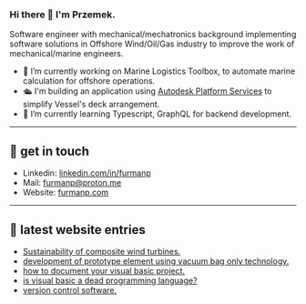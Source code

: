 ### Hi there 👋 I'm Przemek.
Software engineer with mechanical/mechatronics background implementing software solutions in Offshore Wind/Oil/Gas industry to improve the work of mechanical/marine engineers.

- 🔭 I’m currently working on Marine Logistics Toolbox, to automate marine calculation for offshore operations.
-  🛳 I'm building an application using [Autodesk Platform Services](https://aps.autodesk.com/) to simplify Vessel's deck arrangement.
- 🌱 I’m currently learning Typescript, GraphQL for backend development.

--- 

## 🌌 get in touch 

- Linkedin: [linkedin.com/in/furmanp](linkedin.com/in/furmanp/) 
- Mail: [furmanp@proton.me](furmanp@proton.me)
- Website: [furmanp.com](https://www.furmanp.com)
  
--- 

## 📕 latest website entries 

<!-- BLOG-POST-LIST:START -->
- [Sustainability of composite wind turbines.](https://furmanp.com//recyclability-of-turbine-blades/)
- [development of prototype element using vacuum bag only technology.](https://furmanp.com//vbo-technology/)
- [how to document your visual basic project.](https://furmanp.com//how-to-document-vba/)
- [is visual basic a dead programming language?](https://furmanp.com//is-visual-basic-dead/)
- [version control software.](https://furmanp.com//version-control-software/)
<!-- BLOG-POST-LIST:END -->
